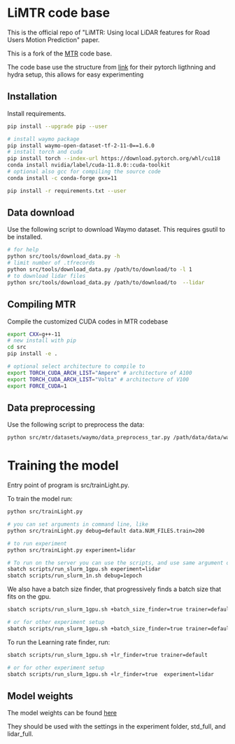 # LiMTR code base

This is the official repo of "LiMTR: Using local LiDAR features for Road Users Motion Prediction" paper. 

This is a fork of the [MTR](https://github.com/sshaoshuai/MTR) code base.

The code base use the structure from [link](https://github.com/ashleve/lightning-hydra-template) for their pytorch ligthning and hydra setup, this allows for easy experimenting


## Installation


Install requirements.

```bash
pip install --upgrade pip --user

# install waymo package
pip install waymo-open-dataset-tf-2-11-0==1.6.0
# install torch and cuda 
pip install torch --index-url https://download.pytorch.org/whl/cu118
conda install nvidia/label/cuda-11.8.0::cuda-toolkit
# optional also gcc for compiling the source code
conda install -c conda-forge gxx=11

pip install -r requirements.txt --user
```


## Data download

Use the following script to download Waymo dataset. 
This requires gsutil to be installed.
```bash
# for help
python src/tools/download_data.py -h 
# limit number of .tfrecords
python src/tools/download_data.py /path/to/download/to -l 1
# to download lidar files
python src/tools/download_data.py /path/to/download/to  --lidar
```

## Compiling MTR

Compile the customized CUDA codes in MTR codebase

```bash
export CXX=g++-11
# new install with pip
cd src
pip install -e .

# optional select architecture to compile to 
export TORCH_CUDA_ARCH_LIST="Ampere" # architecture of A100
export TORCH_CUDA_ARCH_LIST="Volta" # architecture of V100
export FORCE_CUDA=1
```

## Data preprocessing

Use the following script to preprocess the data:

```bash
python src/mtr/datasets/waymo/data_preprocess_tar.py /path/data/data/waymo/scenario/  /path/data/data/waymo  -l 1 -n 18
```


# Training the model

Entry point of program is src/trainLight.py.

To train the model run:

```bash
python src/trainLight.py

# you can set arguments in command line, like
python src/trainLight.py debug=default data.NUM_FILES.train=200

# to run experiment
python src/trainLight.py experiment=lidar

# To run on the server you can use the scripts, and use same argument option
sbatch scripts/run_slurm_1gpu.sh experiment=lidar
sbatch scripts/run_slurm_1n.sh debug=1epoch
```

We also have a batch size finder, that progressively finds a batch size that fits on the gpu.

```bash
sbatch scripts/run_slurm_1gpu.sh +batch_size_finder=true trainer=default

# or for other experiment setup
sbatch scripts/run_slurm_1gpu.sh +batch_size_finder=true trainer=default experiment=lidar

```

To run the Learning rate finder, run:

```bash
sbatch scripts/run_slurm_1gpu.sh +lr_finder=true trainer=default

# or for other experiment setup
sbatch scripts/run_slurm_1gpu.sh +lr_finder=true  experiment=lidar
```

## Model weights
The model weights can be found [here](https://www.mediafire.com/folder/464ajk8hsm3l1/LiMTR-weights)

They should be used with the settings in the experiment folder, std_full, and lidar_full. 

